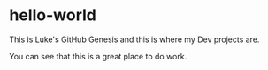 # hello-world
This is Luke's GitHub Genesis and this is where my Dev projects are. 

You can see that this is a great place to do work. 
